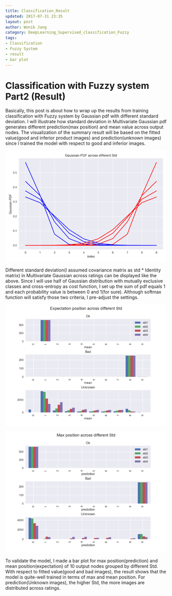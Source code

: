 ```yaml
---
title: Classification_Result
updated: 2017-07-31 23:35
layout: post
author: Wonik Jang
category: DeepLearning_Supervised_classification_Fuzzy
tags:
- Classification
- Fuzzy System
- result
- bar plot
---
```


# **Classification with Fuzzy system Part2 (Result)**

Basically, this post is about how to wrap up the results from training classification with Fuzzy system by Gaussian pdf with different standard deviation. I will illustrate how standard deviation in Multivariate Gaussian pdf generates different prediction(max position) and mean value across output nodes.  The visualization of the summary result will be based on the fitted value(good and inferior product images) and prediction(unknown images) since I trained the model with respect to good and inferior images.  

![normal_4](/result_images/normal_4.png  "normal_4")

Different standard deviation(I assumed covariance matrix as std * Identity matrix) in Multivariate Gaussian across ratings can be displayed like the above. Since I will use half of Gaussian distribution with mutually exclusive classes and cross-entropy as cost function, I set up the sum of pdf equals 1 and each probability value is between 0 and 1(for sure). Although softmax function will satisfy those two criteria, I pre-adjust the settings.

![expectation_4](/result_images/expectation_4.png  "expectation_4")

![max_4](/result_images/max_4.png  "max_4")

To validate the model, I made a bar plot for max position(prediction) and mean position(expectation) of 10 output nodes grouped by different Std. With respect to fitted value(good and bad images), the result shows that the model is quite-well trained in terms of max and mean position. For prediction(Unknown images), the higher Std, the more images are distributed across ratings.   
